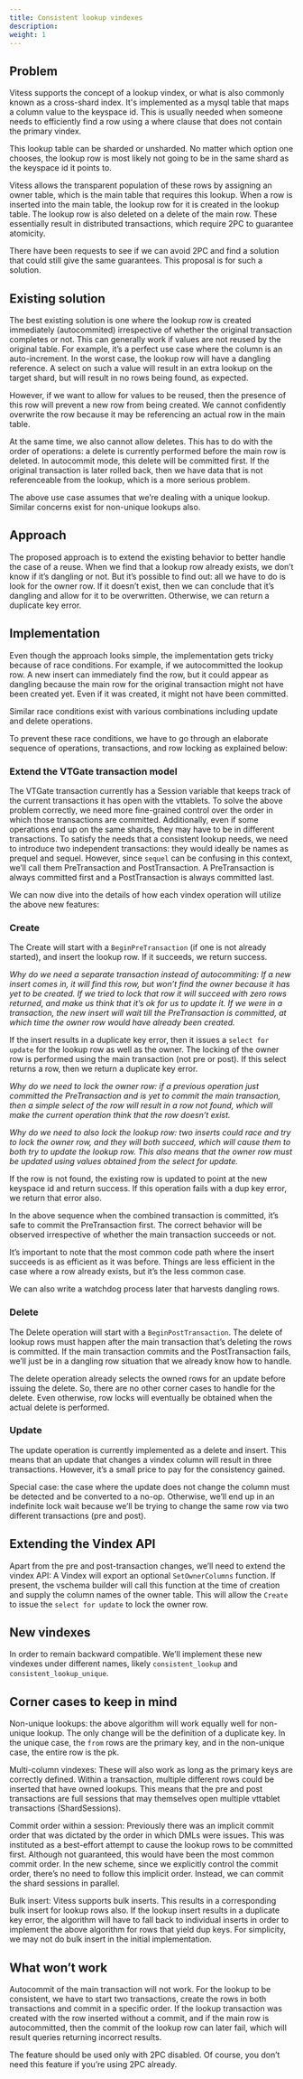 ```yaml
---
title: Consistent lookup vindexes
description:
weight: 1
---
```

## Problem
Vitess supports the concept of a lookup vindex, or what is also commonly known as a cross-shard index. It's implemented as a mysql table that maps a column value to the keyspace id. This is usually needed when someone needs to efficiently find a row using a where clause that does not contain the primary vindex.

This lookup table can be sharded or unsharded. No matter which option one chooses, the lookup row is most likely not going to be in the same shard as the keyspace id it points to.

Vitess allows the transparent population of these rows by assigning an owner table, which is the main table that requires this lookup. When a row is inserted into the main table, the lookup row for it is created in the lookup table. The lookup row is also deleted on a delete of the main row. These essentially result in distributed transactions, which require 2PC to guarantee atomicity.

There have been requests to see if we can avoid 2PC and find a solution that could still give the same guarantees. This proposal is for such a solution.
## Existing solution
The best existing solution is one where the lookup row is created immediately (autocommited) irrespective of whether the original transaction completes or not. This can generally work if values are not reused by the original table. For example, it’s a perfect use case where the column is an auto-increment. In the worst case, the lookup row will have a dangling reference. A select on such a value will result in an extra lookup on the target shard, but will result in no rows being found, as expected.

However, if we want to allow for values to be reused, then the presence of this row will prevent a new row from being created. We cannot confidently overwrite the row because it may be referencing an actual row in the main table.

At the same time, we also cannot allow deletes. This has to do with the order of operations: a delete is currently performed before the main row is deleted. In autocommit mode, this delete will be committed first. If the original transaction is later rolled back, then we have data that is not referenceable from the lookup, which is a more serious problem.

The above use case assumes that we’re dealing with a unique lookup. Similar concerns exist for non-unique lookups also.
## Approach
The proposed approach is to extend the existing behavior to better handle the case of a reuse. When we find that a lookup row already exists, we don’t know if it’s dangling or not. But it’s possible to find out: all we have to do is look for the owner row. If it doesn’t exist, then we can conclude that it’s dangling and allow for it to be overwritten. Otherwise, we can return a duplicate key error.
## Implementation
Even though the approach looks simple, the implementation gets tricky because of race conditions. For example, if we autocommitted the lookup row. A new insert can immediately find the row, but it could appear as dangling because the main row for the original transaction might not have been created yet. Even if it was created, it might not have been committed.

Similar race conditions exist with various combinations including update and delete operations.

To prevent these race conditions, we have to go through an elaborate sequence of operations, transactions, and row locking as explained below:

### Extend the VTGate transaction model
The VTGate transaction currently has a Session variable that keeps track of the current transactions it has open with the vttablets. To solve the above problem correctly, we need more fine-grained control over the order in which those transactions are committed. Additionally, even if some operations end up on the same shards, they may have to be in different transactions. To satisfy the needs that a consistent lookup needs, we need to introduce two independent transactions: they would ideally be names as prequel and sequel. However, since `sequel` can be confusing in this context, we’ll call them PreTransaction and PostTransaction. A PreTransaction is always committed first and a PostTransaction is always committed last.

We can now dive into the details of how each vindex operation will utilize the above new features:
### Create
The Create will start with a `BeginPreTransaction` (if one is not already started), and insert the lookup row. If it succeeds, we return success.

_Why do we need a separate transaction instead of autocommiting: If a new insert comes in, it will find this row, but won’t find the owner because it has yet to be created. If we tried to lock that row it will succeed with zero rows returned, and make us think that it’s ok for us to update it. If we were in a transaction, the new insert will wait till the PreTransaction is committed, at which time the owner row would have already been created._

If the insert results in a duplicate key error, then it issues a `select for update` for the lookup row as well as the owner. The locking of the owner row is performed using the main transaction (not pre or post). If this select returns a row, then we return a duplicate key error.

_Why do we need to lock the owner row: if a previous operation just committed the PreTransaction and is yet to commit the main transaction, then a simple select of the row will result in a row not found, which will make the current operation think that the row doesn’t exist._

_Why do we need to also lock the lookup row: two inserts could race and try to lock the owner row, and they will both succeed, which will cause them to both try to update the lookup row. This also means that the owner row must be updated using values obtained from the select for update._

If the row is not found, the existing row is updated to point at the new keyspace id and return success. If this operation fails with a dup key error, we return that error also.

In the above sequence when the combined transaction is committed, it’s safe to commit the PreTransaction first. The correct behavior will be observed irrespective of whether the main transaction succeeds or not.

It’s important to note that the most common code path where the insert succeeds is as efficient as it was before. Things are less efficient in the case where a row already exists, but it’s the less common case.

We can also write a watchdog process later that harvests dangling rows.
### Delete
The Delete operation will start with a `BeginPostTransaction`. The delete of lookup rows must happen after the main transaction that’s deleting the rows is committed. If the main transaction commits and the PostTransaction fails, we’ll just be in a dangling row situation that we already know how to handle.

The delete operation already selects the owned rows for an update before issuing the delete. So, there are no other corner cases to handle for the delete. Even otherwise, row locks will eventually be obtained when the actual delete is performed.
### Update
The update operation is currently implemented as a delete and insert. This means that an update that changes a vindex column will result in three transactions. However, it’s a small price to pay for the consistency gained.

Special case: the case where the update does not change the column must be detected and be converted to a no-op. Otherwise, we’ll end up in an indefinite lock wait because we’ll be trying to change the same row via two different transactions (pre and post).
## Extending the Vindex API
Apart from the pre and post-transaction changes, we’ll need to extend the vindex API: A Vindex will export an optional `SetOwnerColumns` function. If present, the vschema builder will call this function at the time of creation and supply the column names of the owner table. This will allow the `Create` to issue the `select for update` to lock the owner row.
## New vindexes
In order to remain backward compatible. We’ll implement these new vindexes under different names, likely `consistent_lookup` and `consistent_lookup_unique`.
## Corner cases to keep in mind
Non-unique lookups: the above algorithm will work equally well for non-unique lookup. The only change will be the definition of a duplicate key. In the unique case, the `from` rows are the primary key, and in the non-unique case, the entire row is the pk.

Multi-column vindexes: These will also work as long as the primary keys are correctly defined.
Within a transaction, multiple different rows could be inserted that have owned lookups. This means that the pre and post transactions are full sessions that may themselves open multiple vttablet transactions (ShardSessions).

Commit order within a session: Previously there was an implicit commit order that was dictated by the order in which DMLs were issues. This was instituted as a best-effort attempt to cause the lookup rows to be committed first. Although not guaranteed, this would have been the most common commit order. In the new scheme, since we explicitly control the commit order, there’s no need to follow this implicit order. Instead, we can commit the shard sessions in parallel.

Bulk insert: Vitess supports bulk inserts. This results in a corresponding bulk insert for lookup rows also. If the lookup insert results in a duplicate key error, the algorithm will have to fall back to individual inserts in order to implement the above algorithm for rows that yield dup keys. For simplicity, we may not do bulk insert in the initial implementation.
## What won’t work
Autocommit of the main transaction will not work. For the lookup to be consistent, we have to start two transactions, create the rows in both transactions and commit in a specific order. If the lookup transaction was created with the row inserted without a commit, and if the main row is autocommitted, then the commit of the lookup row can later fail, which will result queries returning incorrect results.

The feature should be used only with 2PC disabled. Of course, you don’t need this feature if you’re using 2PC already.

